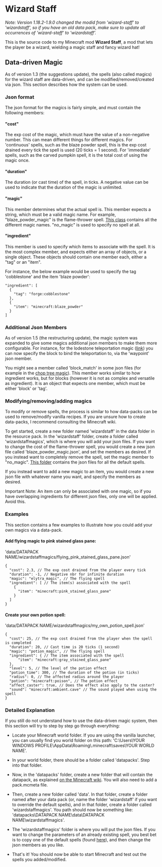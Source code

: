 # Wizard Staff

*Note: Version 1.18.2-1.9.0 changed the modid from 'wizard-staff' to 'wizardstaff', so if you have
an old data pack, make sure to update all occurrences of 'wizard-staff' to 'wizardstaff'.*

This is the source code to my Minecraft mod **Wizard Staff**, a mod that lets the player be
a wizard, wielding a magic staff and fancy wizard hat!

## Data-driven Magic
As of version 1.3 (the suggestions update), the spells (also called magics) for the wizard staff
are data-driven, and can be modified/removed/created via json. This section describes how the
system can be used.

### Json format
The json format for the magics is fairly simple, and must contain the following members:

#### "cost"
The exp cost of the magic, which must have the value of a non-negative number. This can mean
different things for different magics. For 'continuous' spells, such as the blaze powder spell,
this is the exp cost drained every tick the spell is used (20 ticks = 1 second). For 'immediate'
spells, such as the carved pumpkin spell, it is the total cost of using the magic once.

#### "duration"
The duration (or cast time) of the spell, in ticks. A negative value can be used to indicate
that the duration of the magic is unlimited.

#### "magic"
This member determines what the actual spell is. This member expects a string, which must
be a valid magic name. For example, "blaze\_powder\_magic" is the flame-thrower spell.
[This class](src/main/java/mod/vemerion/wizardstaff/init/ModMagics.java)
contains all the different magic names. "no\_magic" is used to specify no spell at all.

#### "ingredient"
This member is used to specify which items to associate with the spell. It is the most
complex member, and expects either an array of objects, or a single object.
These objects should contain one member each, either a "tag" or an "item".

For instance, the below example would be used to specify the tag 'cobblestone' and the item
'blaze powder':

```
"ingredient": [
  {
    "tag": "forge:cobblestone"
  },
  {
    "item": "minecraft:blaze_powder"
  }
]
```

### Additional Json Members
As of version 1.5 (the restructuring update), the magic system was expanded to give some magics
additional json members to make them more configurable. For instance, for the lodestone teleportation
magic ([link](src/generated/resources/data/wizardstaff/wizardstaffmagics/lodestone_magic.json)) you can
now specify the block to bind the teleportation to, via the 'waypoint' json member.

You might see a member called 'block\_match' in some json files (for example in the
[chop tree magic](src/generated/resources/data/wizardstaff/wizardstaffmagics/chop_tree_magic.json)).
This member works similar to how ingredient works, but for blocks (however it is not as complex and
versatile as ingredient). It is an object that expects one member, which must be either 'block' or
'tag'.

### Modifying/removing/adding magics
To modify or remove spells, the process is similar to how data-packs can be used to
remove/modify vanilla recipes. If you are unsure how to create data-packs, I recommend
consulting the Minecraft wiki.

To get started, create a new folder named 'wizardstaff' in the data folder in
the resource pack. In the 'wizardstaff' folder, create a folder called 'wizardstaffmagics', which is
where you will add your json files. If you want to change the cost of the flame-thrower
spell, you would create a new json file called 'blaze\_powder\_magic.json', and set
the members as desired. If you instead want to completely remove the spell, set the magic
member to "no\_magic". [This folder](src/generated/resources/data/wizardstaff/wizardstaffmagics)
contains the json files for all the default spells.

If you instead want to add a new magic to an item, you would create a new json file with
whatever name you want, and specify the members as desired.

Important Note: An item can only be associated with one magic, so if you have overlapping
ingredients for different json files, only one will be applied. Avoid this.

### Examples
This section contains a few examples to illustrate how you could add your own magics via
a data-pack.


#### Add flying magic to pink stained glass pane:
'data/DATAPACK NAME/wizardstaffmagics/flying\_pink\_stained\_glass\_pane.json'

```
{
  "cost": 2.3, // The exp cost drained from the player every tick
  "duration": -1, // Negative nbr for infinite duration
  "magic": "elytra_magic", // The flying spell
  "ingredient": [ // The item(s) associated with the spell
    {
      "item": "minecraft:pink_stained_glass_pane"
    }
  ]
}                   
```

#### Create your own potion spell:
'data/DATAPACK NAME/wizardstaffmagics/my\_own\_potion\_spell.json'

```
{
  "cost": 25, // The exp cost drained from the player when the spell is completed
  "duration": 20, // Cast time is 20 ticks (1 second)
  "magic": "potion_magic", // The flying spell
  "ingredient": { // The item associated with the spell
      "item": "minecraft:gray_stained_glass_pane"
  },
  "level": 5, // The level of the potion effect
  "potion_time": 300, // The duration of the potion (in ticks)
  "radius": 0, // The affected radius around the player
  "potion": "minecraft:poison", // The potion effect
  "affect_caster": true, // Does the effect also apply to the caster?
  "sound": "minecraft:ambient.cave" // The sound played when using the spell
}                   
```


### Detailed Explanation
If you still do not understand how to use the data-driven magic system, then this section
will try to step by step go through everything:

* Locate your Minecraft world folder. If you are using the vanilla launcher, you can usually find you world folder on this path: 'C:\Users\YOUR WINDOWS PROFILE\AppData\Roaming\\.minecraft\saves\YOUR WORLD NAME'.


* In your world folder, there should be a folder called 'datapacks'. Step into that folder.


* Now, in the 'datapacks' folder, create a new folder that will contain the datapack, as explained [on the Minecraft wiki](https://minecraft.gamepedia.com/Data_Pack). You will also need to add a pack.mcmeta file.


* Then, create a new folder called 'data'. In that folder, create a folder named after your data pack (or, name the folder 'wizardstaff' if you want to override the default spells), and in that folder, create a folder called 'wizardstaffmagics'. You path should now be something like: 'datapacks\DATAPACK NAME\data\DATAPACK NAME\wizardstaffmagics\'.


* The 'wizardstaffmagics' folder is where you will put the json files. If you want to change the parameters of an already existing spell, you best bet is to copy one of the default spells (found [here](src/generated/resources/data/wizardstaff/wizardstaffmagics)), and then change the json members as you like.


* That's it! You should now be able to start Minecraft and test out the spells you added/modified.
